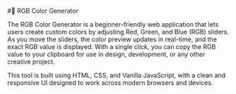 #🎨 RGB Color Generator

The RGB Color Generator is a beginner-friendly web application that lets users create custom colors by adjusting Red, Green, and Blue (RGB) sliders. As you move the sliders, the color preview updates in real-time, and the exact RGB value is displayed. With a single click, you can copy the RGB value to your clipboard for use in design, development, or any other creative project.

This tool is built using HTML, CSS, and Vanilla JavaScript, with a clean and responsive UI designed to work across modern browsers and devices.
